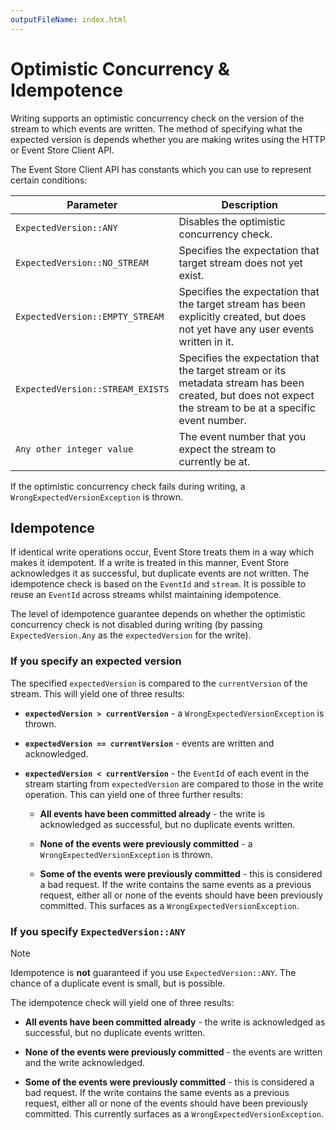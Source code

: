 ```yaml
---
outputFileName: index.html
---
```


# Optimistic Concurrency & Idempotence

Writing supports an optimistic concurrency check on the version of the stream to which events are written. The method of specifying what the expected version is depends whether you are making writes using the HTTP or Event Store Client API.

The Event Store Client API has constants which you can use to represent certain conditions:

| Parameter                        | Description                                                                                                                                                |
| -------------------------------- | ---------------------------------------------------------------------------------------------------------------------------------------------------------- |
| `ExpectedVersion::ANY`           | Disables the optimistic concurrency check.                                                                                                                 |
| `ExpectedVersion::NO_STREAM`     | Specifies the expectation that target stream does not yet exist.                                                                                           |
| `ExpectedVersion::EMPTY_STREAM`  | Specifies the expectation that the target stream has been explicitly created, but does not yet have any user events written in it.                         |
| `ExpectedVersion::STREAM_EXISTS` | Specifies the expectation that the target stream or its metadata stream has been created, but does not expect the stream to be at a specific event number. |
| `Any other integer value`        | The event number that you expect the stream to currently be at.                                                                                            |

If the optimistic concurrency check fails during writing, a `WrongExpectedVersionException` is thrown.

## Idempotence

If identical write operations occur, Event Store treats them in a way which makes it idempotent. If a write is treated in this manner, Event Store acknowledges it as successful, but duplicate events are not written. The idempotence check is based on the `EventId` and `stream`. It is possible to reuse an `EventId` across streams whilst maintaining idempotence.

The level of idempotence guarantee depends on whether the optimistic concurrency check is not disabled during writing (by passing `ExpectedVersion.Any` as the `expectedVersion` for the write).

### If you specify an expected version

The specified `expectedVersion` is compared to the `currentVersion` of the stream. This will yield one of three results:

-   **`expectedVersion > currentVersion`** - a `WrongExpectedVersionException` is thrown.

-   **`expectedVersion == currentVersion`** - events are written and acknowledged.

-   **`expectedVersion < currentVersion`** - the `EventId` of each event in the stream starting from `expectedVersion` are compared to those in the write operation. This can yield one of three further results:

    -   **All events have been committed already** - the write is acknowledged as successful, but no duplicate events written.

    -   **None of the events were previously committed** - a `WrongExpectedVersionException` is thrown.

    -   **Some of the events were previously committed** - this is considered a bad request. If the write contains the same events as a previous request, either all or none of the events should have been previously committed. This surfaces as a `WrongExpectedVersionException`.

### If you specify `ExpectedVersion::ANY`

> [!NOTE]
> Idempotence is **not** guaranteed if you use `ExpectedVersion::ANY`. The chance of a duplicate event is small, but is possible.

The idempotence check will yield one of three results:

-   **All events have been committed already** - the write is acknowledged as successful, but no duplicate events written.

-   **None of the events were previously committed** - the events are written and the write acknowledged.

-   **Some of the events were previously committed** - this is considered a bad request. If the write contains the same events as a previous request, either all or none of the events should have been previously committed. This currently surfaces as a `WrongExpectedVersionException`.
